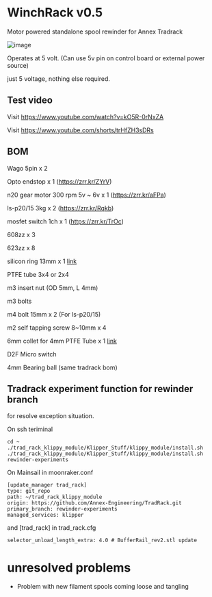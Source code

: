 # WinchRack v0.5
Motor powered standalone spool rewinder for Annex Tradrack

![image](https://github.com/v6cl/WinchRack/assets/16078263/adada34e-6afa-4bf0-a330-dc1c9d353933)

Operates at 5 volt. (Can use 5v pin on control board or external power source)

just 5 voltage, nothing else required.


## Test video

Visit https://www.youtube.com/watch?v=kO5R-0rNxZA

Visit https://www.youtube.com/shorts/trHfZH3sDRs


## BOM

Wago 5pin x 2

Opto endstop x 1 (https://zrr.kr/ZYrV)

n20 gear motor 300 rpm 5v ~ 6v x  1 (https://zrr.kr/aFPa)

ls-p20/15 3kg x 2 (https://zrr.kr/Rqkb)

mosfet switch 1ch x 1 (https://zrr.kr/TrOc)

608zz x 3

623zz x 8

silicon ring 13mm x 1 [link](https://ko.aliexpress.com/item/1005003170142883.html?spm=a2g0o.detail.pcDetailBottomMoreOtherSeller.2.3e67KRZCKRZC9C&gps-id=pcDetailBottomMoreOtherSeller&scm=1007.40050.354490.0&scm_id=1007.40050.354490.0&scm-url=1007.40050.354490.0&pvid=280ffd8f-c002-46bc-b687-ef88cf8c474e&_t=gps-id:pcDetailBottomMoreOtherSeller,scm-url:1007.40050.354490.0,pvid:280ffd8f-c002-46bc-b687-ef88cf8c474e,tpp_buckets:668%232846%238116%232002&pdp_npi=4%40dis%21KRW%212243%211340%21%21%211.64%210.98%21%402141111917098561046491899eaa87%2112000024474039205%21rec%21KR%21889811361%21&utparam-url=scene%3ApcDetailBottomMoreOtherSeller%7Cquery_from%3A)

PTFE tube 3x4 or 2x4 

m3 insert nut (OD 5mm, L 4mm)

m3 bolts 

m4 bolt 15mm x 2 (For ls-p20/15)

m2 self tapping screw 8~10mm x 4

6mm collet for 4mm PTFE Tube x 1 [link](https://ko.aliexpress.com/item/4001119588533.html?pdp_npi=4%40dis%21KRW%21%E2%82%A9%20700%21%E2%82%A9%20659%21%21%210.51%210.48%21%402141113617075557439996244e6a34%2110000014544527050%21sh%21KR%21889811361%21&spm=a2g0o.store_pc_allItems_or_groupList.new_all_items_2007473650367.4001119588533&gatewayAdapt)

D2F Micro switch 

4mm Bearing ball (same tradrack bom)

## Tradrack experiment function for rewinder branch

for resolve exception situation.

On ssh teriminal

```
cd ~
./trad_rack_klippy_module/Klipper_Stuff/klippy_module/install.sh
./trad_rack_klippy_module/Klipper_Stuff/klippy_module/install.sh rewinder-experiments
```

On Mainsail in moonraker.conf

```
[update_manager trad_rack]
type: git_repo
path: ~/trad_rack_klippy_module
origin: https://github.com/Annex-Engineering/TradRack.git
primary_branch: rewinder-experiments
managed_services: klipper
```

and [trad_rack] in trad_rack.cfg

```
selector_unload_length_extra: 4.0 # BufferRail_rev2.stl update
```

# unresolved problems

- Problem with new filament spools coming loose and tangling


